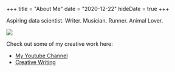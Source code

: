 +++
title = "About Me"
date = "2020-12-22"
hideDate = true
+++

<!-- TODO: fix image centering -->
Aspiring data scientist. Writer. Musician. Runner. Animal Lover. 


![](/images/profile_pic_20201229.jpeg)


Check out some of my creative work here:
* [My Youtube Channel](https://www.youtube.com/channel/UC4TH7cZ8zP1-oK4_URPslNA)
* [Creative Writing](https://archiveofourown.org/users/KatJumpedOverTheMoon)
<!-- * [Organization 1](https://example.com) -->  
  

